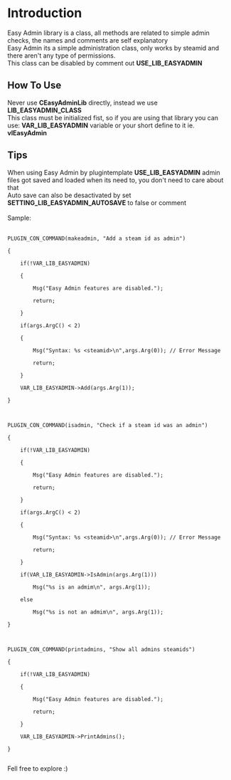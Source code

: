 # Introduction #

Easy Admin library is a class, all methods are related to simple admin checks, the names and comments are self explanatory<br>
Easy Admin its a simple administration class, only works by steamid and there aren't any type of permissions.<br>
This class can be disabled by comment out <b>USE_LIB_EASYADMIN</b>


<h2>How To Use</h2>

Never use <b>CEasyAdminLib</b> directly, instead we use <b>LIB_EASYADMIN_CLASS</b><br>
This class must be initialized fist, so if you are using that library you can use: <b>VAR_LIB_EASYADMIN</b> variable or your short define to it ie. <b>vlEasyAdmin</b>

<h2>Tips</h2>

When using Easy Admin by plugintemplate <b>USE_LIB_EASYADMIN</b> admin files got saved and loaded when its need to, you don't need to care about that<br>
Auto save can also be desactivated by set <b>SETTING_LIB_EASYADMIN_AUTOSAVE</b> to false or comment<br>
<br>
Sample:<br>
<br>
<pre><code>PLUGIN_CON_COMMAND(makeadmin, "Add a steam id as admin")<br>
{<br>
	if(!VAR_LIB_EASYADMIN)<br>
	{<br>
		Msg("Easy Admin features are disabled.");<br>
		return;<br>
	}<br>
	if(args.ArgC() &lt; 2)<br>
	{<br>
		Msg("Syntax: %s &lt;steamid&gt;\n",args.Arg(0)); // Error Message<br>
		return;<br>
	}<br>
	VAR_LIB_EASYADMIN-&gt;Add(args.Arg(1));<br>
}<br>
<br>
PLUGIN_CON_COMMAND(isadmin, "Check if a steam id was an admin")<br>
{<br>
	if(!VAR_LIB_EASYADMIN)<br>
	{<br>
		Msg("Easy Admin features are disabled.");<br>
		return;<br>
	}<br>
	if(args.ArgC() &lt; 2)<br>
	{<br>
		Msg("Syntax: %s &lt;steamid&gt;\n",args.Arg(0)); // Error Message<br>
		return;<br>
	}<br>
	if(VAR_LIB_EASYADMIN-&gt;IsAdmin(args.Arg(1)))<br>
		Msg("%s is an admim\n", args.Arg(1));<br>
	else<br>
		Msg("%s is not an admim\n", args.Arg(1));<br>
}<br>
<br>
PLUGIN_CON_COMMAND(printadmins, "Show all admins steamids")<br>
{<br>
	if(!VAR_LIB_EASYADMIN)<br>
	{<br>
		Msg("Easy Admin features are disabled.");<br>
		return;<br>
	}<br>
	VAR_LIB_EASYADMIN-&gt;PrintAdmins();<br>
}<br>
</code></pre>


Fell free to explore :)